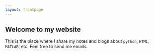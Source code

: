 ```yaml
---
layout: frontpage
---
```


## Welcome to my website

This is the place where I share my notes and blogs about `python`, `HTML`, `MATLAB`, etc.
Feel free to send me emails.
